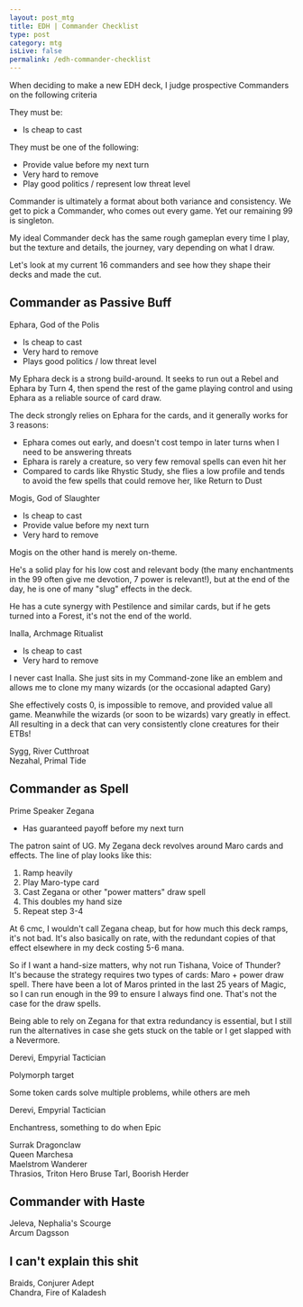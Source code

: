 ```yaml
---
layout: post_mtg
title: EDH | Commander Checklist
type: post
category: mtg
isLive: false
permalink: /edh-commander-checklist
---
```


When deciding to make a new EDH deck, I judge prospective Commanders on the following criteria

They must be:

- Is cheap to cast

They must be one of the following:

- Provide value before my next turn
- Very hard to remove
- Play good politics / represent low threat level

Commander is ultimately a format about both variance and consistency. We get to pick a Commander, who comes out every game. Yet our remaining 99 is singleton.

My ideal Commander deck has the same rough gameplan every time I play, but the texture and details, the journey, vary depending on what I draw.

Let's look at my current 16 commanders and see how they shape their decks and made the cut.

## Commander as Passive Buff

<div class="center">
  <auto-card-image>Ephara, God of the Polis</auto-card-image>
</div>

- Is cheap to cast
- Very hard to remove
- Plays good politics / low threat level

My Ephara deck is a strong build-around. It seeks to run out a Rebel and Ephara by Turn 4, then spend the rest of the game playing control and using Ephara as a reliable source of card draw.

The deck strongly relies on Ephara for the cards, and it generally works for 3 reasons:
- Ephara comes out early, and doesn't cost tempo in later turns when I need to be answering threats
- Ephara is rarely a creature, so very few removal spells can even hit her
- Compared to cards like <auto-card>Rhystic Study</auto-card>, she flies a low profile and tends to avoid the few spells that could remove her, like <auto-card>Return to Dust</auto-card>

<div class="center">
  <auto-card-image>Mogis, God of Slaughter</auto-card-image>
</div>

- Is cheap to cast
- Provide value before my next turn
- Very hard to remove

Mogis on the other hand is merely on-theme.

He's a solid play for his low cost and relevant body (the many enchantments in the 99 often give me devotion, 7 power is relevant!), but at the end of the day, he is one of many "slug" effects in the deck.

He has a cute synergy with <auto-card>Pestilence</auto-card> and similar cards, but if he gets <auto-card name="Sond of Dryads">turned into a Forest</auto-card>, it's not the end of the world.

<div class="center">
  <auto-card-image>Inalla, Archmage Ritualist</auto-card-image>
</div>

- Is cheap to cast
- Very hard to remove

I never cast Inalla. She just sits in my Command-zone like an emblem and allows me to clone my many wizards (or the occasional <auto-card name="Arcane Adaptation">adapted</auto-card> <auto-card name="Grey Merchant of Asphodel">Gary</auto-card>)

She effectively costs 0, is impossible to remove, and provided value all game. Meanwhile the wizards (or <auto-card name="Conspiracy">soon to be wizards</auto-card>) vary greatly in effect. All resulting in a deck that can very consistently clone creatures for their ETBs!

<div class="center">
  <auto-card-image>Sygg, River Cutthroat</auto-card-image>
</div>

<div class="center">
  <auto-card-image>Nezahal, Primal Tide</auto-card-image>
</div>

## Commander as Spell

<div class="center">
  <auto-card-image>Prime Speaker Zegana</auto-card-image>
</div>

- Has guaranteed payoff before my next turn

The patron saint of UG. My Zegana deck revolves around <auto-card>Maro</auto-card> cards and effects. The line of play looks like this:

1. Ramp heavily
2. Play <auto-card name="Sturmgeist">Maro-type</auto-card> card
3. Cast Zegana or <auto-card name="Soul's Majesty">other "power matters" draw spell</auto-card>
4. This doubles my hand size
5. Repeat step 3-4

At 6 cmc, I wouldn't call Zegana cheap, but for how much this deck ramps, it's not bad. It's also basically on rate, with the redundant copies of that effect elsewhere in my deck costing 5-6 mana.

So if I want a hand-size matters, why not run <auto-card>Tishana, Voice of Thunder</auto-card>? It's because the strategy requires two types of cards: Maro + power draw spell. There have been a lot of Maros printed in the last 25 years of Magic, so I can run enough in the 99 to ensure I always find one. That's not the case for the draw spells.

Being able to rely on Zegana for that extra redundancy is essential, but I still run the alternatives in case she gets stuck on the table or I get slapped with a <auto-card>Nevermore</auto-card>.

<div class="center">
  <auto-card-image>Derevi, Empyrial Tactician</auto-card-image>
</div>

Polymorph target

Some token cards solve multiple problems, while others are meh

<div class="center">
  <auto-card-image>Derevi, Empyrial Tactician</auto-card-image>
</div>

Enchantress, something to do when Epic

<div class="center">
  <auto-card-image>Surrak Dragonclaw</auto-card-image>
</div>

<div class="center">
  <auto-card-image>Queen Marchesa</auto-card-image>
</div>

<div class="center">
  <auto-card-image>Maelstrom Wanderer</auto-card-image>
</div>

<div class="center">
  <auto-card-image>Thrasios, Triton Hero</auto-card-image>
  <auto-card-image>Bruse Tarl, Boorish Herder</auto-card-image>
</div>

## Commander with Haste

<div class="center">
  <auto-card-image>Jeleva, Nephalia's Scourge</auto-card-image>
</div>
<div class="center">
  <auto-card-image>Arcum Dagsson</auto-card-image>
</div>

## I can't explain this shit

<div class="center">
  <auto-card-image>Braids, Conjurer Adept</auto-card-image>
</div>
<div class="center">
  <auto-card-image>Chandra, Fire of Kaladesh</auto-card-image>
</div>
